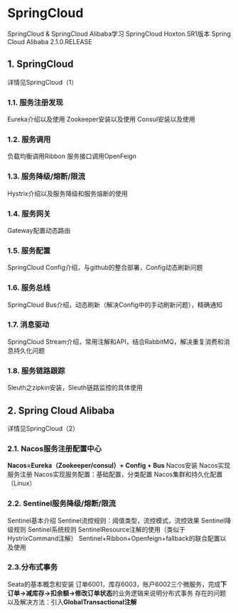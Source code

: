 # SpringCloud
SpringCloud &amp; SpringCloud Alibaba学习
SpringCloud Hoxton.SR1版本 
Spring Cloud Alibaba 2.1.0.RELEASE

## 1. SpringCloud
详情见SpringCloud（1）
### 1.1. 服务注册发现
Eureka介绍以及使用
Zookeeper安装以及使用
Consul安装以及使用

### 1.2. 服务调用
负载均衡调用Ribbon
服务接口调用OpenFeign

### 1.3. 服务降级/熔断/限流
Hystrix介绍以及服务降级和服务熔断的使用

### 1.4. 服务网关
Gateway配置动态路由

### 1.5. 服务配置
SpringCloud Config介绍，与github的整合部署，Config动态刷新问题

### 1.6. 服务总线
SpringCloud Bus介绍，动态刷新（解决Config中的手动刷新问题），精确通知

### 1.7. 消息驱动
SpringCloud Stream介绍，常用注解和API，结合RabbitMQ，解决重复消费和消息持久化问题

### 1.8. 服务链路跟踪
Sleuth之zipkin安装，Sleuth链路监控的具体使用

## 2. Spring Cloud Alibaba 
详情见SpringCloud（2）

### 2.1. Nacos服务注册配置中心
**Nacos=Eureka（Zookeeper/consul）+ Config + Bus**
Nacos安装
Nacos实现服务注册
Nacos实现服务配置：基础配置，分类配置
Nacos集群和持久化配置（Linux）

### 2.2. Sentinel服务降级/熔断/限流
Sentinel基本介绍
Sentinel流控规则：阈值类型，流控模式，流控效果
Sentinel降级规则
Sentinel系统规则
SentinelResource注解的使用（类似于HystrixCommand注解）
Sentinel+Ribbon+Openfeign+fallback的联合配置以及使用

### 2.3.分布式事务
Seata的基本概念和安装
订单6001，库存6003，账户6002三个微服务，完成**下订单->减库存->扣余额->修改订单状态**的业务逻辑来说明分布式事务
存在的问题以及解决方法：引入**GlobalTransactional注解**

